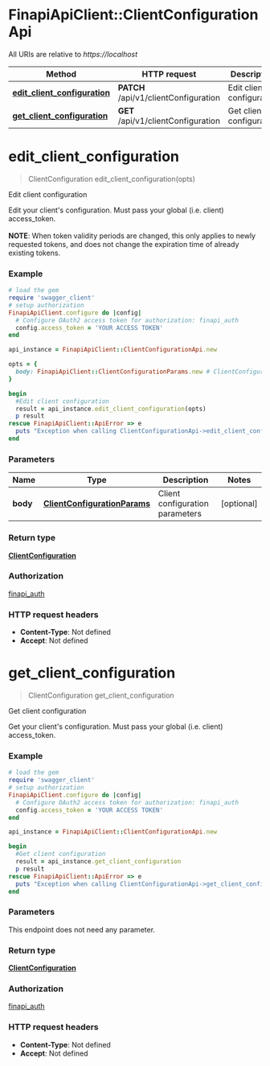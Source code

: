 # FinapiApiClient::ClientConfigurationApi

All URIs are relative to *https://localhost*

Method | HTTP request | Description
------------- | ------------- | -------------
[**edit_client_configuration**](ClientConfigurationApi.md#edit_client_configuration) | **PATCH** /api/v1/clientConfiguration | Edit client configuration
[**get_client_configuration**](ClientConfigurationApi.md#get_client_configuration) | **GET** /api/v1/clientConfiguration | Get client configuration


# **edit_client_configuration**
> ClientConfiguration edit_client_configuration(opts)

Edit client configuration

Edit your client's configuration. Must pass your global (i.e. client) access_token.<br/><br/> <b>NOTE</b>: When token validity periods are changed, this only applies to newly requested tokens, and does not change the expiration time of already existing tokens.

### Example
```ruby
# load the gem
require 'swagger_client'
# setup authorization
FinapiApiClient.configure do |config|
  # Configure OAuth2 access token for authorization: finapi_auth
  config.access_token = 'YOUR ACCESS TOKEN'
end

api_instance = FinapiApiClient::ClientConfigurationApi.new

opts = { 
  body: FinapiApiClient::ClientConfigurationParams.new # ClientConfigurationParams | Client configuration parameters
}

begin
  #Edit client configuration
  result = api_instance.edit_client_configuration(opts)
  p result
rescue FinapiApiClient::ApiError => e
  puts "Exception when calling ClientConfigurationApi->edit_client_configuration: #{e}"
end
```

### Parameters

Name | Type | Description  | Notes
------------- | ------------- | ------------- | -------------
 **body** | [**ClientConfigurationParams**](ClientConfigurationParams.md)| Client configuration parameters | [optional] 

### Return type

[**ClientConfiguration**](ClientConfiguration.md)

### Authorization

[finapi_auth](../README.md#finapi_auth)

### HTTP request headers

 - **Content-Type**: Not defined
 - **Accept**: Not defined



# **get_client_configuration**
> ClientConfiguration get_client_configuration

Get client configuration

Get your client's configuration. Must pass your global (i.e. client) access_token.

### Example
```ruby
# load the gem
require 'swagger_client'
# setup authorization
FinapiApiClient.configure do |config|
  # Configure OAuth2 access token for authorization: finapi_auth
  config.access_token = 'YOUR ACCESS TOKEN'
end

api_instance = FinapiApiClient::ClientConfigurationApi.new

begin
  #Get client configuration
  result = api_instance.get_client_configuration
  p result
rescue FinapiApiClient::ApiError => e
  puts "Exception when calling ClientConfigurationApi->get_client_configuration: #{e}"
end
```

### Parameters
This endpoint does not need any parameter.

### Return type

[**ClientConfiguration**](ClientConfiguration.md)

### Authorization

[finapi_auth](../README.md#finapi_auth)

### HTTP request headers

 - **Content-Type**: Not defined
 - **Accept**: Not defined



